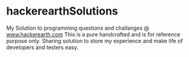 # hackerearthSolutions
My Solution to programming questions and challanges @ www.hackerearth.com
This is a pure handcrafted and is for reference purpose only.
Sharing solution to store my experience and make life of developers and testers easy.
